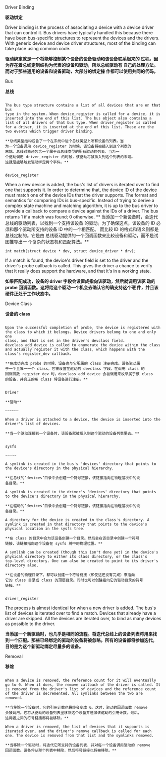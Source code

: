 Driver Binding

**驱动绑定**

Driver binding is the process of associating a device with a device
driver that can control it. Bus drivers have typically handled this
because there have been bus-specific structures to represent the
devices and the drivers. With generic device and device driver
structures, most of the binding can take place using common code.

**驱动绑定就是一个将能够控制某个设备的设备驱动和该设备联系起来的
过程。因为存在着总线定制结构为代表的设备和驱动，所以总线驱动有
自己的处理方法。而对于那些通用的设备和设备驱动，大部分的绑定操
作都可以使用共同的代码。**


Bus

**总线**

~~~

The bus type structure contains a list of all devices that are on that bus
type in the system. When device_register is called for a device, it is
inserted into the end of this list. The bus object also contains a
list of all drivers of that bus type. When driver_register is called
for a driver, it is inserted at the end of this list. These are the
two events which trigger driver binding.

**总线类型结构包含了一个在系统中这个总线类型上所有设备的列表。当
为一个设备调用 device_register 的时候，该设备将被插入到这个列表的
末端。总线对象还包含一个属于该总线类型的所有驱动的列表。当为一
个驱动调用 driver_register 的时候，该驱动将被插入到这个列表的末端。
这就是能够触发驱动绑定两个事件。**


device_register
~~~~~~~~~~~~~~~

When a new device is added, the bus's list of drivers is iterated over
to find one that supports it. In order to determine that, the device
ID of the device must match one of the device IDs that the driver
supports. The format and semantics for comparing IDs is bus-specific. 
Instead of trying to derive a complex state machine and matching
algorithm, it is up to the bus driver to provide a callback to compare
a device against the IDs of a driver. The bus returns 1 if a match was
found; 0 otherwise.
**
当添加一个新设备时，会迭代总线的驱动列表，以找到一个支持该设备
的驱动。为了确保这点，该设备的 ID 必须和那个驱动所支持的设备 ID
中的一个相匹配。 而比较 ID 的格式和语义则都是总线定制的。它是由
总线驱动提供的一个回调函数来比较设备和驱动，而不是试图推导出一
个复杂的状态机和匹配算法。**

    int match(struct device * dev, struct device_driver * drv);


If a match is found, the device's driver field is set to the driver
and the driver's probe callback is called. This gives the driver a
chance to verify that it really does support the hardware, and that
it's in a working state. 

**如果匹配成功，设备的 driver 字段会设置成指向该驱动，然后就调用该驱
动的 probe 回调函数。这将给这个驱动一个机会去确认它的确支持这个硬
件，并且该硬件正处于工作状态中。**

Device Class

**设备的 class**

~~~~~~~~~~~~

Upon the successful completion of probe, the device is registered with
the class to which it belongs. Device drivers belong to one and only one
class, and that is set in the driver's devclass field. 
devclass_add_device is called to enumerate the device within the class
and actually register it with the class, which happens with the
class's register_dev callback.

**在成功完成 probe 的时候，设备也与它所属的 class 注册完成。设备驱动属
于一个且唯一一个 class，它被设置在驱动的 devclass 字段。在调用 class 的
回调函数 register_dev 时，devclass_add_device 会被调用来枚举属于该 class
的设备，并真正的用 class 将设备进行注册。**


Driver

**驱动**

~~~~~~

When a driver is attached to a device, the device is inserted into the
driver's list of devices. 

**当一个驱动连接到一个设备时，该设备就被插入到这个驱动的设备列表里去。**


sysfs

~~~~~

A symlink is created in the bus's 'devices' directory that points to
the device's directory in the physical hierarchy.

**在总线的‘devices’目录中会创建一个符号链接，该链接指向在物理层次中的设
备目录。**

A symlink is created in the driver's 'devices' directory that points
to the device's directory in the physical hierarchy.

**在驱动的‘devices’目录中会创建一个符号链接，该链接指向在物理层次中的设
备目录。**

A directory for the device is created in the class's directory. A
symlink is created in that directory that points to the device's
physical location in the sysfs tree. 

**在 class 的目录中会为该设备创建一个目录。然后会在该目录中创建一个符号
链接，该链接指向这个设备在 sysfs 树中的物理位置。**

A symlink can be created (though this isn't done yet) in the device's
physical directory to either its class directory, or the class's
top-level directory. One can also be created to point to its driver's
directory also. 

**在设备的物理目录下，都可以创建一个符号链接（即使这还没有完成）来指向
它的 class 目录或 class 的顶层目录。同时也可以创建指向它的驱动目录的符号
链接。**


driver_register

~~~~~~~~~~~~~~~

The process is almost identical for when a new driver is added. 
The bus's list of devices is iterated over to find a match. Devices
that already have a driver are skipped. All the devices are iterated
over, to bind as many devices as possible to the driver.

**当添加一个新驱动时，也几乎是相同的流程。将迭代总线上的设备列表将用来找
到一个匹配。那些已经绑定的驱动的设备将被忽略。所有的设备都将参加迭代，
目的是为这个新驱动绑定尽量多的设备。**


Removal

**移除**

~~~~~~~

When a device is removed, the reference count for it will eventually
go to 0. When it does, the remove callback of the driver is called. It
is removed from the driver's list of devices and the reference count
of the driver is decremented. All symlinks between the two are removed.

**当移除一个设备时，它的引用计数也最终会变成 0。这时，驱动的回调函数 remove
会被调用。它将从驱动的设备列表里移除这个设备并递减该驱动的引用计数。最后，
这两者之间的符号链接都将被移除。**

When a driver is removed, the list of devices that it supports is
iterated over, and the driver's remove callback is called for each
one. The device is removed from that list and the symlinks removed. 

**当移除一个驱动时，将迭代它所支持的设备列表，并对每一个设备调用驱动的 remove
回调函数。设备将从那个列表中移除，然后符号链接也将被移除。**